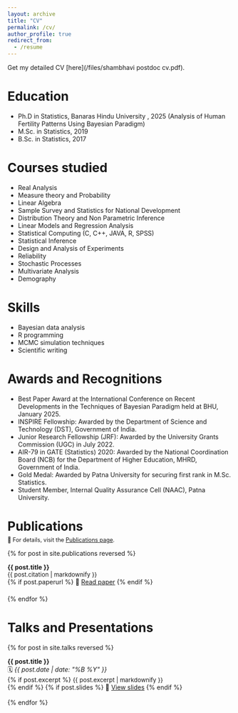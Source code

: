 ```yaml
---
layout: archive
title: "CV"
permalink: /cv/
author_profile: true
redirect_from:
  - /resume
---
```


Get my detailed CV [here](/files/shambhavi postdoc cv.pdf).

Education
======

* Ph.D in Statistics, Banaras Hindu University , 2025 (Analysis of Human Fertility Patterns Using Bayesian Paradigm)
* M.Sc. in Statistics, 2019
* B.Sc. in Statistics, 2017

Courses studied
======

* Real Analysis
* Measure theory and Probability
* Linear Algebra
* Sample Survey and Statistics for National Development
* Distribution Theory and Non Parametric Inference
* Linear Models and Regression Analysis
* Statistical Computing (C, C++, JAVA, R, SPSS)
* Statistical Inference
* Design and Analysis of Experiments
* Reliability
* Stochastic Processes
* Multivariate Analysis
* Demography
  
Skills
======

* Bayesian data analysis
* R programming
* MCMC simulation techniques
* Scientific writing

Awards and Recognitions
======

* Best Paper Award at the International Conference on Recent Developments in the Techniques of Bayesian Paradigm held at BHU, January 2025.
* INSPIRE Fellowship: Awarded by the Department of Science and Technology (DST), Government of India.
* Junior Research Fellowship (JRF): Awarded by the University Grants Commission (UGC) in July 2022.
* AIR-79 in GATE (Statistics) 2020: Awarded by the National Coordination Board (NCB) for the Department of Higher Education, MHRD, Government of India.
* Gold Medal: Awarded by Patna University for securing first rank in M.Sc. Statistics.
* Student Member, Internal Quality Assurance Cell (NAAC), Patna University.

Publications
======

<p style="font-size: 0.9em; margin-top: -1em;">
  🔗 For details, visit the <a href="/publications" target="_blank">Publications page</a>.
</p>

{% for post in site.publications reversed %}
<div style="margin-bottom: 1.5em;">
  <strong>{{ post.title }}</strong><br>
  <span style="font-size: 0.95em;">
    {{ post.citation | markdownify }}
  </span><br>
  {% if post.paperurl %}
    📄 <a href="{{ post.paperurl }}" target="_blank">Read paper</a>
  {% endif %}
</div>
{% endfor %}



Talks and Presentations
======

{% for post in site.talks reversed %}
<div style="margin-bottom: 1.2em;">
  <strong>{{ post.title }}</strong><br>
  🗓️ <em>{{ post.date | date: "%B %Y" }}</em><br>
  {% if post.excerpt %}
    <span style="font-size: 0.95em;">{{ post.excerpt | markdownify }}</span><br>
  {% endif %}
  {% if post.slides %}
    🎤 <a href="{{ post.slides }}" target="_blank">View slides</a>
  {% endif %}
</div>
{% endfor %}



